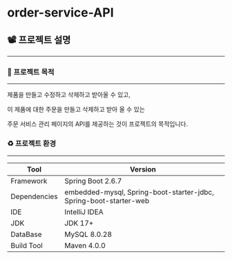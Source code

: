 # order-service-API
## 📽️ 프로젝트 설명

---

### 🥅 프로젝트 목적

---

제품을 만들고 수정하고 삭제하고 받아올 수 있고,

이 제품에 대한 주문을 만들고 삭제하고 받아 올 수 있는

주문 서비스 관리 페이지의 API를 제공하는 것이 프로젝트의 목적입니다.

### ♻️ 프로젝트 환경

---

| Tool | Version |
| --- | --- |
| Framework | Spring Boot 2.6.7 |
| Dependencies | embedded-mysql, Spring-boot-starter-jdbc, Spring-boot-starter-web |
| IDE | IntelliJ IDEA  |
| JDK | JDK 17+ |
| DataBase | MySQL 8.0.28 |
| Build Tool | Maven 4.0.0 |